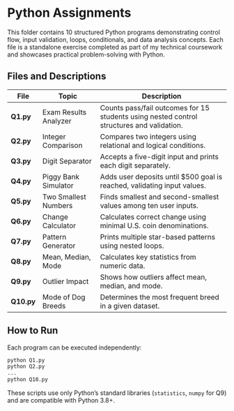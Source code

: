 # Python Assignments

This folder contains 10 structured Python programs demonstrating control flow, input validation, loops, conditionals, and data analysis concepts. Each file is a standalone exercise completed as part of my technical coursework and showcases practical problem-solving with Python.

## Files and Descriptions
| File | Topic | Description |
|------|--------|-------------|
| **Q1.py** | Exam Results Analyzer | Counts pass/fail outcomes for 15 students using nested control structures and validation. |
| **Q2.py** | Integer Comparison | Compares two integers using relational and logical conditions. |
| **Q3.py** | Digit Separator | Accepts a five-digit input and prints each digit separately. |
| **Q4.py** | Piggy Bank Simulator | Adds user deposits until $500 goal is reached, validating input values. |
| **Q5.py** | Two Smallest Numbers | Finds smallest and second-smallest values among ten user inputs. |
| **Q6.py** | Change Calculator | Calculates correct change using minimal U.S. coin denominations. |
| **Q7.py** | Pattern Generator | Prints multiple star-based patterns using nested loops. |
| **Q8.py** | Mean, Median, Mode | Calculates key statistics from numeric data. |
| **Q9.py** | Outlier Impact | Shows how outliers affect mean, median, and mode. |
| **Q10.py** | Mode of Dog Breeds | Determines the most frequent breed in a given dataset. |

## How to Run
Each program can be executed independently:
```bash
python Q1.py
python Q2.py
...
python Q10.py
```

These scripts use only Python’s standard libraries (`statistics`, `numpy` for Q9) and are compatible with Python 3.8+.
